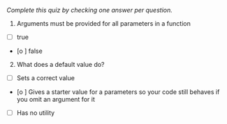 *Complete this quiz by checking one answer per question.*

1. Arguments must be provided for all parameters in a function

- [ ] true
- [o ] false

2. What does a default value do?

- [ ] Sets a correct value
- [o ] Gives a starter value for a parameters so your code still behaves if you omit an argument for it
- [ ] Has no utility
